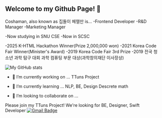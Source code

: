 ## Welcome to my Github Page! 👋

Coshaman, also known as 집돌이 페렐만 is...
-Frontend Developer
-R&D Manager
-Marketing Manager

-Now studying in SNU CSE
-Now in SCSC

-2025 K-HTML Hackathon Winner(Prize 2,000,000 won)
-2021 Korea Code Fair Winner(Minister's Award)
-2019 Korea Code Fair 3rd Prize
-2019 전국 청소년 과학 탐구 대회 과학 컴퓨팅 부문 대상(과학창의재단 이사장상)

![My GitHub stats](https://github-readme-stats.vercel.app/api?username=coshaman&show_icons=true&theme=radical)

- 🔭 I’m currently working on ...
TTuns Project

- 🌱 I’m currently learning ...
NLP, BE, Design
Descrete math

- 👯 I’m looking to collaborate on ...

Please join my TTuns Project!
We're looking for BE, Designer, Swift Developer
[![Gmail Badge](https://img.shields.io/badge/Gmail-d14836?style=flat-square&logo=Gmail&logoColor=white&link=mailto:kmcha72@gmail.com)](kmcha72@gmail.com)
